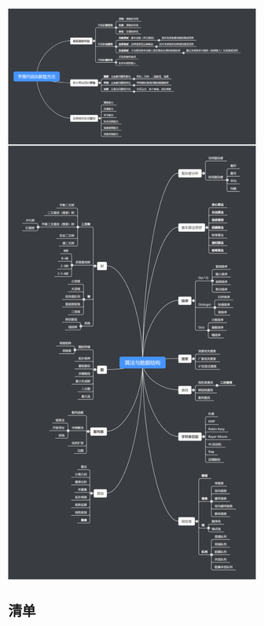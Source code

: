 ![solution-method](./assets/solution-method.png)
![data-structure](./assets/data-structure.png)

# 清单


